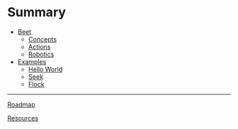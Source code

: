 # Summary
<!-- https://rust-lang.github.io/mdBook/format/summary.html -->
- [Beet](./intro/index.md)
	- [Concepts](./intro/concepts.md)
	- [Actions](./intro/actions.md)
	- [Robotics](./intro/robotics.md)
- [Examples](./examples/index.md)
	- [Hello World](./examples/hello_world.md)
	- [Seek](./examples/seek.md)
	- [Flock](./examples/flock.md)
---
<!-- [Changelog](./misc/roadmap.md) -->

[Roadmap](./misc/roadmap.md)

[Resources](./misc/resources.md)

<!-- [Contributing](./misc/contributing.md) -->